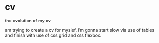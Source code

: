 # cv
the evolution of my cv

am trying to create a cv for myslef.
i'm gonna start slow via use of tables and finish with use of css grid and css flexbox.
